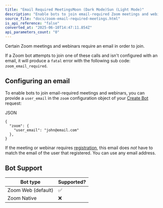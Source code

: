 ```yaml
---
title: "Email Required MeetingsMoon (Dark Mode)Sun (Light Mode)"
description: "Enable bots to join email-required Zoom meetings and webinars."
source_file: "docs/zoom-email-required-meetings.html"
is_api_reference: "false"
converted_at: "2025-06-10T14:47:11.854Z"
api_parameters_count: "0"
---
```

Certain Zoom meetings and webinars require an email in order to join.

If a Zoom bot attempts to join one of these calls and isn't configured with an email, it will produce a `fatal` error with the following sub code: `zoom_email_required`.

## Configuring an email

[](#configuring-an-email)

To enable bots to join email-required meetings and webinars, you can provide a `user_email` in the `zoom` configuration object of your [Create Bot](/reference/bot_create.md) request:

JSON

```
{
  "zoom": {
    "user_email": "john@email.com"
  },
}

```

If the meeting or webinar requires [registration](/docs/registration-required-meetings-webinars.md), this email does *not* have to match the email of the user that registered. You can use any email address.



## Bot Support

[](#bot-support)

| Bot type | Supported? |
| --- | --- |
| Zoom Web (default) | ✅ |
| Zoom Native | ❌ |
